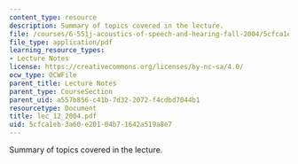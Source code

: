 ```yaml
---
content_type: resource
description: Summary of topics covered in the lecture.
file: /courses/6-551j-acoustics-of-speech-and-hearing-fall-2004/5cfca1eb3a60e20104b71642a519a8e7_lec_12_2004.pdf
file_type: application/pdf
learning_resource_types:
- Lecture Notes
license: https://creativecommons.org/licenses/by-nc-sa/4.0/
ocw_type: OCWFile
parent_title: Lecture Notes
parent_type: CourseSection
parent_uid: a557b856-c41b-7d32-2072-f4cdbd7044b1
resourcetype: Document
title: lec_12_2004.pdf
uid: 5cfca1eb-3a60-e201-04b7-1642a519a8e7
---
```

Summary of topics covered in the lecture.